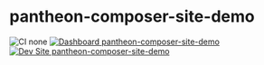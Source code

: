 # pantheon-composer-site-demo

![CI none](https://img.shields.io/badge/ci-none-orange.svg)
[![Dashboard pantheon-composer-site-demo](https://img.shields.io/badge/dashboard-pantheon_composer_site_demo-yellow.svg)](https://dashboard.pantheon.io/sites/8035cda5-ad46-4684-85db-8cd615bf0c73#dev/code)
[![Dev Site pantheon-composer-site-demo](https://img.shields.io/badge/site-pantheon_composer_site_demo-blue.svg)](http://dev-pantheon-composer-site-demo.pantheonsite.io/)